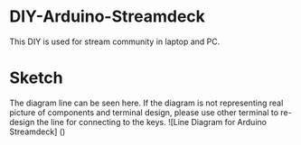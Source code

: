 # DIY-Arduino-Streamdeck
This DIY is used for stream community in laptop and PC.

# Sketch
The diagram line can be seen here. If the diagram is not representing real picture of components and terminal design, please use other terminal to re-design the line for connecting to the keys.
![Line Diagram for Arduino Streamdeck] ()
